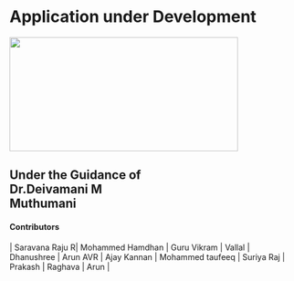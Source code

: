 <html>
  <head>
    
  </head>
  <body>
    <h1>Application under Development</h1>
    <img src="https://images.pexels.com/photos/324629/pexels-photo-324629.jpeg?auto=compress&cs=tinysrgb&w=1260&h=750&dpr=1" width="400px" height="200px"/>
    <h2>Under the Guidance of <br>Dr.Deivamani M <br> Muthumani </h2>
    <h4>Contributors</h4>
    <span>| Saravana Raju R| </span>
    <span>Mohammed Hamdhan | </span>
    <span>Guru Vikram | </span>
    <span>Vallal | </span>
    <span>Dhanushree | </span>
    <span>Arun AVR | </span>
    <span>Ajay Kannan | </span>
    <span>Mohammed taufeeq | </span>
    <span>Suriya Raj | </span>
    <span>Prakash | </span>
    <span>Raghava | </span>
    <span>Arun | </span>
  </body>
</html>
